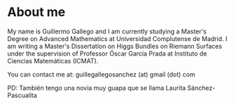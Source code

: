 # About me

My name is Guillermo Gallego and I am currently studying a Master's Degree on Advanced Mathematics at Universidad Complutense de Madrid.
I am writing a Master's Dissertation on Higgs Bundles on Riemann Surfaces under the supervision of Professor Óscar García Prada at 
Instituto de Ciencias Matemáticas (ICMAT).

You can contact me at: guillegallegosanchez (at) gmail (dot) com

PD: También tengo una novia muy guapa que se llama Laurita Sánchez-Pascualita

